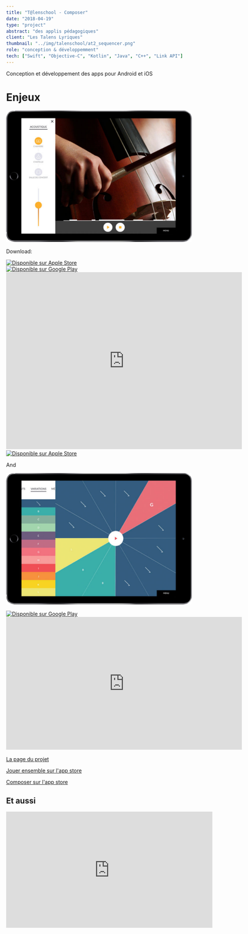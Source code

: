```yaml
---
title: "T@lenschool - Composer"
date: "2018-04-19"
type: "project"
abstract: "des applis pédagogiques"
client: "Les Talens Lyriques"
thumbnail: "../img/talenschool/at2_sequencer.png"
role: "conception & développemment"
tech: ["Swift", "Objective-C", "Kotlin", "Java", "C++", "Link API"]
---
```


Conception et développement des apps pour Android et iOS


# Enjeux 

![Jouer Ensemble](../img/talenschool/App01-Capture-592x419@2x.png)

Download: 
<div class="storeBadge">
<a href='https://itunes.apple.com/fr/app/jouer-ensemble/id1233988131'><img alt='Disponible sur Apple Store' src='https://www.designpieces.com/wp-content/uploads/2016/02/download-on-the-app-store.png'/></a>



</div>
<div class="storeBadge">
<a href='https://play.google.com/store/apps/details?id=com.lestalenslyriques.jouerensemble&pcampaignid=MKT-Other-global-all-co-prtnr-py-PartBadge-Mar2515-1'><img alt='Disponible sur Google Play' src='https://play.google.com/intl/en_us/badges/images/generic/fr_badge_web_generic.png'/></a>
</div>


<div class="iframe-container">
<iframe src="https://player.vimeo.com/video/338910434" width="640" height="480" frameborder="0" allow="autoplay; fullscreen" allowfullscreen></iframe>
</div>

<div class="storeBadge">
<a href='https://play.google.com/store/apps/details?id=com.lestalenslyriques.jouerensemble&pcampaignid=MKT-Other-global-all-co-prtnr-py-PartBadge-Mar2515-1'><img alt='Disponible sur Apple Store' src='https://www.designpieces.com/wp-content/uploads/2016/02/download-on-the-app-store.png'/></a>
</div>



And

![Composer](../img/talenschool/App02-Capture-592x419@2x.png)
<div class="storeBadge">
<a href='https://play.google.com/store/apps/details?id=com.onoffon.talenschool.atelier2&pcampaignid=MKT-Other-global-all-co-prtnr-py-PartBadge-Mar2515-1'><img alt='Disponible sur Google Play' src='https://play.google.com/intl/en_us/badges/images/generic/fr_badge_web_generic.png'/></a>
</div>

<div class="iframe-container">
<iframe src="https://player.vimeo.com/video/338895848" width="640" height="360" frameborder="0" allow="autoplay; fullscreen" allowfullscreen></iframe>
</div>




[La page du projet](https://www.lestalenslyriques.com/applis-talenschool/)

[Jouer ensemble sur l'app store](https://itunes.apple.com/fr/app/jouer-ensemble/id1233988131)


[Composer sur l'app store](https://itunes.apple.com/fr/app/composer/id1233184310)

## Et aussi

<div class="iframe-container">
<iframe width="560" height="315" src="https://www.youtube.com/embed/78xXiRhL74U" frameborder="0" allow="accelerometer; autoplay; encrypted-media; gyroscope; picture-in-picture" allowfullscreen></iframe>
</div>









